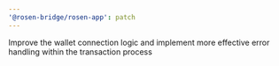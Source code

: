 ```yaml
---
'@rosen-bridge/rosen-app': patch
---
```


Improve the wallet connection logic and implement more effective error handling within the transaction process
